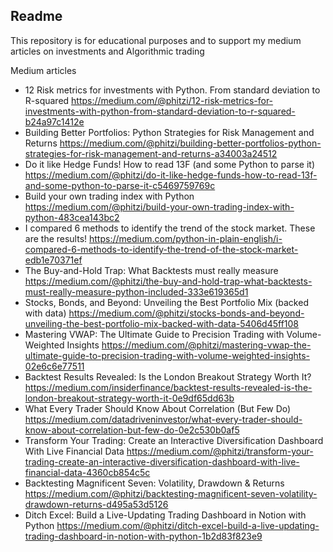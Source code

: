 ## Readme

This repository is for educational purposes and to support my medium articles on investments and Algorithmic trading

Medium articles
- 12 Risk metrics for investments with Python. From standard deviation to R-squared https://medium.com/@phitzi/12-risk-metrics-for-investments-with-python-from-standard-deviation-to-r-squared-b24a97c1412e
- Building Better Portfolios: Python Strategies for Risk Management and Returns  https://medium.com/@phitzi/building-better-portfolios-python-strategies-for-risk-management-and-returns-a34003a24512
- Do it like Hedge Funds! How to read 13F (and some Python to parse it) https://medium.com/@phitzi/do-it-like-hedge-funds-how-to-read-13f-and-some-python-to-parse-it-c5469759769c
- Build your own trading index with Python https://medium.com/@phitzi/build-your-own-trading-index-with-python-483cea143bc2
- I compared 6 methods to identify the trend of the stock market. These are the results! https://medium.com/python-in-plain-english/i-compared-6-methods-to-identify-the-trend-of-the-stock-market-edb1e70371ef
- The Buy-and-Hold Trap: What Backtests must really measure https://medium.com/@phitzi/the-buy-and-hold-trap-what-backtests-must-really-measure-python-included-333e619365d1
- Stocks, Bonds, and Beyond: Unveiling the Best Portfolio Mix (backed with data) https://medium.com/@phitzi/stocks-bonds-and-beyond-unveiling-the-best-portfolio-mix-backed-with-data-5406d45ff108
- Mastering VWAP: The Ultimate Guide to Precision Trading with Volume-Weighted Insights https://medium.com/@phitzi/mastering-vwap-the-ultimate-guide-to-precision-trading-with-volume-weighted-insights-02e6c6e77511
- Backtest Results Revealed: Is the London Breakout Strategy Worth It? https://medium.com/insiderfinance/backtest-results-revealed-is-the-london-breakout-strategy-worth-it-0e9df65dd63b
- What Every Trader Should Know About Correlation (But Few Do) https://medium.com/datadriveninvestor/what-every-trader-should-know-about-correlation-but-few-do-0e2c530b0af5 
- Transform Your Trading: Create an Interactive Diversification Dashboard With Live Financial Data https://medium.com/@phitzi/transform-your-trading-create-an-interactive-diversification-dashboard-with-live-financial-data-4360cb854c5c
- Backtesting Magnificent Seven: Volatility, Drawdown & Returns https://medium.com/@phitzi/backtesting-magnificent-seven-volatility-drawdown-returns-d495a53d5126
- Ditch Excel: Build a Live-Updating Trading Dashboard in Notion with Python https://medium.com/@phitzi/ditch-excel-build-a-live-updating-trading-dashboard-in-notion-with-python-1b2d83f823e9
